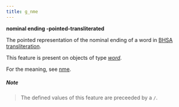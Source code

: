 ```yaml
---
title: g_nme
---
```


**nominal ending -pointed-transliterated**


The pointed representation of the nominal ending of a word in
[BHSA transliteration]({{site.tfd}}/Writing/Hebrew.html).

This feature is present on objects of type [*word*](otype).

For the meaning, see [nme](nme).

##### Note
> The defined values of this feature are preceeded by a `/`.

